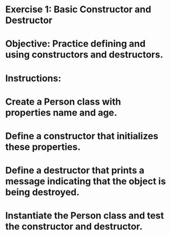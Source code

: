 # Exercise 1: Basic Constructor and Destructor
# Objective: Practice defining and using constructors and destructors.
# Instructions:
# Create a Person class with properties name and age.
# Define a constructor that initializes these properties.
# Define a destructor that prints a message indicating that the object is being destroyed.
# Instantiate the Person class and test the constructor and destructor.
